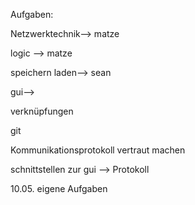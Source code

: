 Aufgaben:

Netzwerktechnik--> matze

logic --> matze

speichern laden--> sean

gui--> 

verknüpfungen

git

Kommunikationsprotokoll vertraut machen

schnittstellen zur gui --> Protokoll

10.05. eigene Aufgaben

